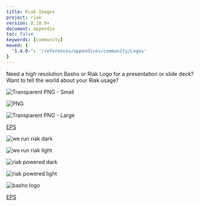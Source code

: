 ```yaml
---
title: Riak Images
project: riak
version: 0.10.0+
document: appendix
toc: false
keywords: [community]
moved: {
  '1.4.0-': '/references/appendices/community/Logos'
}
---
```


Need a high resolution Basho or Riak Logo for a presentation or slide deck?
Want to tell the world about your Riak usage?

![Transparent PNG - Small](https://github.com/basho/basho_docs/raw/master/source/images/riak-transparent-small.png)

![PNG](https://github.com/basho/basho_docs/raw/master/source/images/riaklogo.png)

![Transparent PNG - Large](https://github.com/basho/basho_docs/raw/master/source/images/riak-transparent-larger.png)

[EPS](https://github.com/basho/basho_docs/raw/master/source/images/riak-logo.eps)

![we run riak dark](/images/we-run-riak-dark.png)

![we run riak light](/images/we-run-riak-light.png)

![riak powered dark](/images/riak-powered-dark.png)

![riak powered light](/images/riak-powered-light.png)

![basho logo](https://raw.github.com/basho/basho_docs/master/source/images/basho-logo.png)

[EPS](https://github.com/basho/basho_docs/raw/master/source/images/basho-logo.eps)
